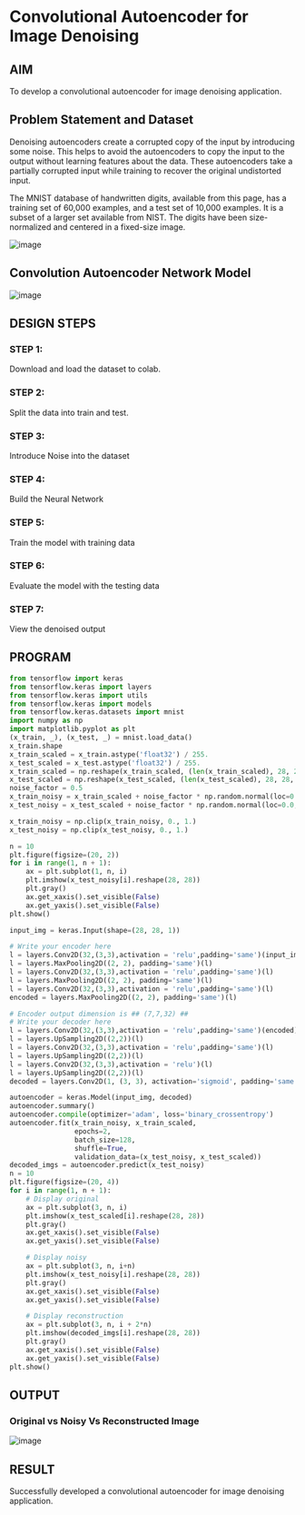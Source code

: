 # Convolutional Autoencoder for Image Denoising

## AIM

To develop a convolutional autoencoder for image denoising application.

## Problem Statement and Dataset
Denoising autoencoders create a corrupted copy of the input by introducing some noise. 
This helps to avoid the autoencoders to copy the input to the output without learning features about the data. 
These autoencoders take a partially corrupted input while training to recover the original undistorted input. 

The MNIST database of handwritten digits, available from this page, has a training set of 60,000 examples, and a test set of 10,000 examples. It is a subset of a larger set available from NIST. The digits have been size-normalized and centered in a fixed-size image.

![image](https://user-images.githubusercontent.com/57000479/201095595-646bab7c-6f00-472a-b9ba-7d2d8d584b10.png)

## Convolution Autoencoder Network Model

![image](https://user-images.githubusercontent.com/57000479/201090797-660dafee-646a-4d00-87a9-81965a5264da.png)

## DESIGN STEPS

### STEP 1:

Download and load the dataset to colab.

### STEP 2:

Split the data into train and test.

### STEP 3:

Introduce Noise into the dataset

### STEP 4:

Build the Neural Network

### STEP 5:

Train the model with training data

### STEP 6:

Evaluate the model with the testing data

### STEP 7:

View the denoised output

## PROGRAM

```python
from tensorflow import keras
from tensorflow.keras import layers
from tensorflow.keras import utils
from tensorflow.keras import models
from tensorflow.keras.datasets import mnist
import numpy as np
import matplotlib.pyplot as plt
(x_train, _), (x_test, _) = mnist.load_data()
x_train.shape
x_train_scaled = x_train.astype('float32') / 255.
x_test_scaled = x_test.astype('float32') / 255.
x_train_scaled = np.reshape(x_train_scaled, (len(x_train_scaled), 28, 28, 1))
x_test_scaled = np.reshape(x_test_scaled, (len(x_test_scaled), 28, 28, 1))
noise_factor = 0.5
x_train_noisy = x_train_scaled + noise_factor * np.random.normal(loc=0.0, scale=1.0, size=x_train_scaled.shape) 
x_test_noisy = x_test_scaled + noise_factor * np.random.normal(loc=0.0, scale=1.0, size=x_test_scaled.shape) 

x_train_noisy = np.clip(x_train_noisy, 0., 1.)
x_test_noisy = np.clip(x_test_noisy, 0., 1.)

n = 10
plt.figure(figsize=(20, 2))
for i in range(1, n + 1):
    ax = plt.subplot(1, n, i)
    plt.imshow(x_test_noisy[i].reshape(28, 28))
    plt.gray()
    ax.get_xaxis().set_visible(False)
    ax.get_yaxis().set_visible(False)
plt.show()

input_img = keras.Input(shape=(28, 28, 1))

# Write your encoder here
l = layers.Conv2D(32,(3,3),activation = 'relu',padding='same')(input_img)
l = layers.MaxPooling2D((2, 2), padding='same')(l)
l = layers.Conv2D(32,(3,3),activation = 'relu',padding='same')(l)
l = layers.MaxPooling2D((2, 2), padding='same')(l)
l = layers.Conv2D(32,(3,3),activation = 'relu',padding='same')(l)
encoded = layers.MaxPooling2D((2, 2), padding='same')(l)

# Encoder output dimension is ## (7,7,32) ##
# Write your decoder here
l = layers.Conv2D(32,(3,3),activation = 'relu',padding='same')(encoded)
l = layers.UpSampling2D((2,2))(l)
l = layers.Conv2D(32,(3,3),activation = 'relu',padding='same')(l)
l = layers.UpSampling2D((2,2))(l)
l = layers.Conv2D(32,(3,3),activation = 'relu')(l)
l = layers.UpSampling2D((2,2))(l)
decoded = layers.Conv2D(1, (3, 3), activation='sigmoid', padding='same')(l)

autoencoder = keras.Model(input_img, decoded)
autoencoder.summary()
autoencoder.compile(optimizer='adam', loss='binary_crossentropy')
autoencoder.fit(x_train_noisy, x_train_scaled,
                epochs=2,
                batch_size=128,
                shuffle=True,
                validation_data=(x_test_noisy, x_test_scaled))
decoded_imgs = autoencoder.predict(x_test_noisy)        
n = 10
plt.figure(figsize=(20, 4))
for i in range(1, n + 1):
    # Display original
    ax = plt.subplot(3, n, i)
    plt.imshow(x_test_scaled[i].reshape(28, 28))
    plt.gray()
    ax.get_xaxis().set_visible(False)
    ax.get_yaxis().set_visible(False)

    # Display noisy
    ax = plt.subplot(3, n, i+n)
    plt.imshow(x_test_noisy[i].reshape(28, 28))
    plt.gray()
    ax.get_xaxis().set_visible(False)
    ax.get_yaxis().set_visible(False)    

    # Display reconstruction
    ax = plt.subplot(3, n, i + 2*n)
    plt.imshow(decoded_imgs[i].reshape(28, 28))
    plt.gray()
    ax.get_xaxis().set_visible(False)
    ax.get_yaxis().set_visible(False)
plt.show()
```

## OUTPUT

### Original vs Noisy Vs Reconstructed Image

![image](https://user-images.githubusercontent.com/57000479/201095302-b0ed0ebd-9ef1-480e-8977-5cbb49bfae49.png)


## RESULT
Successfully developed a convolutional autoencoder for image denoising application.
